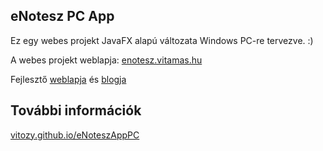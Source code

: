 ## eNotesz PC App

Ez egy webes projekt JavaFX alapú változata Windows PC-re tervezve. :) 

A webes projekt weblapja: [enotesz.vitamas.hu](http://enotesz.vitamas.hu)

Fejlesztő [weblapja](http://vitamas.hu) és [blogja](http://blog.vitamas.hu)

## További információk

[vitozy.github.io/eNoteszAppPC](https://vitozy.github.io/eNoteszAppPC/)
